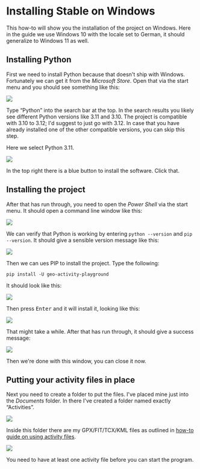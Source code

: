  
# Installing Stable on Windows

This how-to will show you the installation of the project on Windows. Here in the guide we use Windows 10 with the locale set to German, it should generalize to Windows 11 as well.

## Installing Python

First we need to install Python because that doesn't ship with Windows. Fortunately we can get it from the _Microsoft Store_. Open that via the start menu and you should see something like this:

![](windows-installation-01.png)

Type “Python” into the search bar at the top. In the search results you likely see different Python versions like 3.11 and 3.10. The project is compatible with 3.10 to 3.12; I'd suggest to just go with 3.12. In case that you have already installed one of the other compatible versions, you can skip this step.

Here we select Python 3.11.

![](windows-installation-02.png)

In the top right there is a blue button to install the software. Click that.

## Installing the project

After that has run through, you need to open the _Power Shell_ via the start menu. It should open a command line window like this:

![](windows-installation-03.png)

We can verify that Python is working by entering `python --version` and `pip --version`. It should give a sensible version message like this:

![](windows-installation-04.png)

Then we can ues PIP to install the project. Type the following:

    pip install -U geo-activity-playground

It should look like this:

![](windows-installation-05.png)

Then press <kbd>Enter</kbd> and it will install it, looking like this:

![](windows-installation-06.png)

That might take a while. After that has run through, it should give a success message:

![](windows-installation-10.png)

Then we're done with this window, you can close it now.

## Putting your activity files in place

Next you need to create a folder to put the files. I've placed mine just into the _Documents_ folder. In there I've created a folder named exactly “Activities”.

![](windows-installation-07.png)

Inside this folder there are my GPX/FIT/TCX/KML files as outlined in [how-to guide on using activity files](using-activity-files.md).

![](windows-installation-08.png)

You need to have at least one activity file before you can start the program.